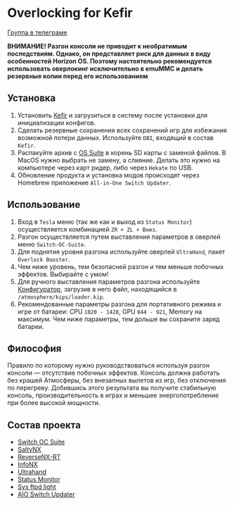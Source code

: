 # Overlocking for Kefir

[Группа в телеграме](https://t.me/kefir_switch/238091)

**ВНИМАНИЕ! Разгон консоли не приводит к необратимым последствиям. Однако, он представляет риск для данных в виду особенностей Horizon OS. Поэтому настоятельно рекомендуется использовать оверлокинг исключительно в emuMMC и делать резервные копии перед его использованием**

## Установка

1. Установить [Kefir](https://codeberg.org/rashevskyv/kefir/releases) и загрузиться в систему после установки для инициализации конфигов.
2. Сделать резервные сохранения всех сохранений игр для избежания возможной потери данных. Используйте `DBI`, входящий в состав `Kefir`.
3. Распакуйте архив с [OS Suite](https://github.com/snupt/Switch-OC-Suite-Bundle/raw/main/OCS.zip) в корень SD карты с заменой файлов. В MacOS нужно выбрать не замену, а слияние. Делать это нужно на компьютере через карт ридер, либо через `Hekate` по USB.
4. Обновление продукта и установка модов происходят через Homebrew приложение `All-in-One Switch Updater`.


## Использование

1. Вход в `Tesla` меню (так же как и выход из `Status Monitor`) осуществляется комбинацией `ZR + ZL + Вниз`.
2. Разгон осуществляется путем выставления параметров в оверлей меню `Switch-OC-Suite`.
3. Для поднятия уровня разгона используйте оверлей `UltraHand`, пакет `Overlock Booster`.
4. Чем ниже уровень, тем безопасней разгон и тем меньше побочных эффектов. Выбирайте с умом!
5. Для ручного выставления параметров разгона используйте [Конфигуратор](https://hanai3bi.github.io/Switch-OC-Suite/), загрузив в него файл, находящийся в `/atmosphere/kips/loader.kip`.
6. Рекомендованные параметры разгона для портативного режима и игре от батареи: CPU `1020 - 1428`, GPU `844 - 921`, Memory на максимум. Чем ниже параметры, тем дольше вы сохраните заряд батареи.

## Философия

Правило по которому нужно руководствоваться используя разгон консоли — отсутствие побочных эффектов. Консоль должна работать без крашей Атмосферы, без внезапных вылетов из игр, без отключения по перегреву. Добившись этого результата вы получите стабильную консоль,  производительность в играх и меньшее энергопотребление при более высокой мощности.

## Состав проекта

- [Switch OC Suite](https://github.com/hanai3Bi/Switch-OC-Suite)
- [SaltyNX](https://github.com/masagrator/SaltyNX)
- [ReverseNX-RT](https://github.com/masagrator/ReverseNX-RT)
- [InfoNX](https://github.com/renA21/InfoNX)
- [Ultrahand](https://github.com/ppkantorski/Ultrahand-Overlay)
- [Status Monitor](https://github.com/ppkantorski/Status-Monitor-Overlay)
- [Sys ftpd light](https://github.com/cathery/sys-ftpd)
- [AIO Switch Updater](https://github.com/HamletDuFromage/aio-switch-updater)
